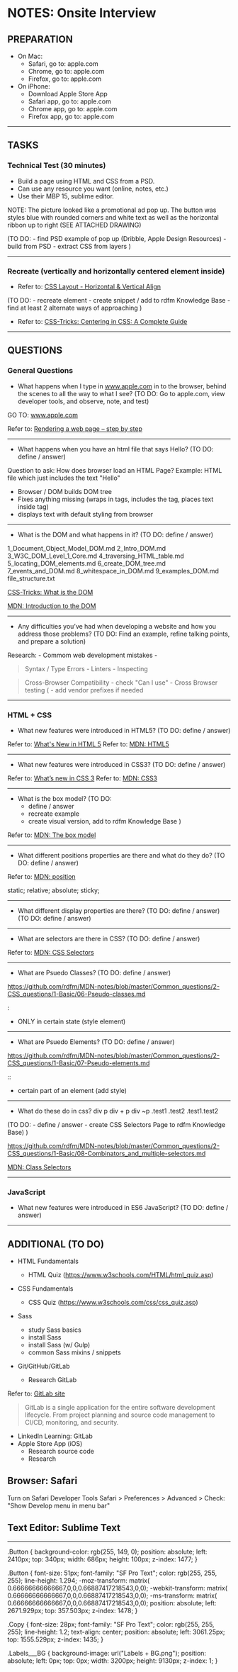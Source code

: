 # NOTES: Onsite Interview

## PREPARATION

- On Mac: 
  - Safari, go to: apple.com
  - Chrome, go to: apple.com
  - Firefox, go to: apple.com
- On iPhone: 
  - Download Apple Store App
  - Safari app, go to: apple.com
  - Chrome app, go to: apple.com
  - Firefox app, go to: apple.com

---

## TASKS

### Technical Test (30 minutes)

- Build a page using HTML and CSS from a PSD. 
- Can use any resource you want (online, notes, etc.) 
- Use their MBP 15, sublime editor.

NOTE: The picture looked like a promotional ad pop up. The button was styles blue with rounded corners and white text as well as the horizontal ribbon up to right (SEE ATTACHED DRAWING)

(TO DO:
	- find PSD example of pop up (Dribble, Apple Design Resources)
	- build from PSD
		- extract CSS from layers
)

---

### Recreate (vertically and horizontally centered element inside)

- Refer to: [CSS Layout - Horizontal & Vertical Align](https://www.w3schools.com/css/css_align.asp)

(TO DO: 
	- recreate element
	- create snippet / add to rdfm Knowledge Base
	- find at least 2 alternate ways of approaching
)

- Refer to: [CSS-Tricks: Centering in CSS: A Complete Guide](https://css-tricks.com/centering-css-complete-guide/)

---

## QUESTIONS

### General Questions

- What happens when I type in www.apple.com in to the browser, behind the scenes to all the way to what I see?
(TO DO: Go to apple.com, view developer tools, and observe, note, and test)

GO TO: www.apple.com

Refer to: [Rendering a web page – step by step](https://friendlybit.com/css/rendering-a-web-page-step-by-step/)

---

- What happens when you have an html file that says Hello?
(TO DO: define / answer)

Question to ask: How does browser load an HTML Page?
Example: HTML file which just includes the text "Hello"

- Browser / DOM builds DOM tree
- Fixes anything missing (wraps in <html> tags, includes the <head> tag, places text inside <body> tag)
- displays text with default styling from browser

---

- What is the DOM and what happens in it?
(TO DO: define / answer)

1_Document_Object_Model_DOM.md
2_Intro_DOM.md
3_W3C_DOM_Level_1_Core.md
4_traversing_HTML_table.md
5_locating_DOM_elements.md
6_create_DOM_tree.md
7_events_and_DOM.md
8_whitespace_in_DOM.md
9_examples_DOM.md
file_structure.txt


[CSS-Tricks: What is the DOM](https://css-tricks.com/dom/)

[MDN: Introduction to the DOM](https://developer.mozilla.org/en-US/docs/Web/API/Document_Object_Model/Introduction)


---

- Any difficulties you’ve had when developing a website and how you address those problems?
(TO DO: Find an example, refine talking points, and prepare a solution)

Research:
	- Commom web development mistakes
	- 

> Syntax / Type Errors
	- Linters
	- Inspecting

> Cross-Browser Compatibility
	- check "Can I use"
	- Cross Browser testing (
	- add vendor prefixes if needed

---

### HTML + CSS

- What new features were introduced in HTML5? 
(TO DO: define / answer)

Refer to: [What's New in HTML 5](https://www.lifewire.com/whats-new-in-html5-3467974)
Refer to: [MDN: HTML5](https://developer.mozilla.org/en-US/docs/Web/Guide/HTML/HTML5)

---

- What new features were introduced in CSS3? 
(TO DO: define / answer)

Refer to: [What’s new in CSS 3](https://medium.com/beginners-guide-to-mobile-web-development/whats-new-in-css-3-dcd7fa6122e1)
Refer to: [MDN: CSS3](https://developer.mozilla.org/en-US/docs/Web/CSS/CSS3)

---

- What is the box model?
(TO DO:
	- define / answer
	- recreate example
	- create visual version, add to rdfm Knowledge Base
)

Refer to: [MDN: The box model](https://developer.mozilla.org/en-US/docs/Learn/CSS/Introduction_to_CSS/Box_model)

---

- What different positions properties are there and what do they do? 
(TO DO: define / answer)

Refer to: [MDN: position](https://developer.mozilla.org/en-US/docs/Web/CSS/position)

static;
relative;
absolute;
sticky;

---

- What different display properties are there? (TO DO: define / answer)
(TO DO: define / answer)

---

- What are selectors are there in CSS?
(TO DO: define / answer)

Refer to: [MDN: CSS Selectors](https://developer.mozilla.org/en-US/docs/Learn/CSS/Introduction_to_CSS/Selectors#Simple_selectors)

---

- What are Psuedo Classes?
(TO DO: define / answer)

https://github.com/rdfm/MDN-notes/blob/master/Common_questions/2-CSS_questions/1-Basic/06-Pseudo-classes.md

:

- ONLY in certain state (style element)

---

- What are Psuedo Elements?
(TO DO: define / answer)

https://github.com/rdfm/MDN-notes/blob/master/Common_questions/2-CSS_questions/1-Basic/07-Pseudo-elements.md

::

- certain part of an element (add style)

---

- What do these do in css?
	div p
	div + p
	div ~p
	.test1 .test2
	.test1.test2

(TO DO:
	- define / answer
	- create CSS Selectors Page to rdfm Knowledge Base)
)

https://github.com/rdfm/MDN-notes/blob/master/Common_questions/2-CSS_questions/1-Basic/08-Combinators_and_multiple-selectors.md

[MDN: Class Selectors](https://developer.mozilla.org/en-US/docs/Web/CSS/Class_selectors)

---

### JavaScript

- What new features were introduced in ES6 JavaScript?
(TO DO: define / answer)

---

## ADDITIONAL (TO DO)

- HTML Fundamentals
	- HTML Quiz (https://www.w3schools.com/HTML/html_quiz.asp)

- CSS Fundamentals
	- CSS Quiz (https://www.w3schools.com/css/css_quiz.asp)

- Sass
  - study Sass basics
  - install Sass
  - install Sass (w/ Gulp)
  - common Sass mixins / snippets
- Git/GitHub/GitLab
  - Research GitLab

Refer to: [GitLab site](https://about.gitlab.com/)

> GitLab is a single application for the entire software development lifecycle. From project planning and source code management to CI/CD, monitoring, and security.

  - LinkedIn Learning: GitLab
- Apple Store App (iOS)
  - Research source code
  - Research  

## Browser: Safari

Turn on Safari Developer Tools
Safari > Preferences > Advanced > Check: "Show Develop menu in menu bar"


## Text Editor: Sublime Text


---

.Button {
  background-color: rgb(255, 149, 0);
  position: absolute;
  left: 2410px;
  top: 340px;
  width: 686px;
  height: 100px;
  z-index: 1477;
}

.Button {
  font-size: 51px;
  font-family: "SF Pro Text";
  color: rgb(255, 255, 255);
  line-height: 1.294;
  -moz-transform: matrix( 0.66666666666667,0,0,0.66887417218543,0,0);
  -webkit-transform: matrix( 0.66666666666667,0,0,0.66887417218543,0,0);
  -ms-transform: matrix( 0.66666666666667,0,0,0.66887417218543,0,0);
  position: absolute;
  left: 2671.929px;
  top: 357.503px;
  z-index: 1478;
}


.Copy {
  font-size: 28px;
  font-family: "SF Pro Text";
  color: rgb(255, 255, 255);
  line-height: 1.2;
  text-align: center;
  position: absolute;
  left: 3061.25px;
  top: 1555.529px;
  z-index: 1435;
}

.Labels___BG {
  background-image: url("Labels + BG.png");
  position: absolute;
  left: 0px;
  top: 0px;
  width: 3200px;
  height: 9130px;
  z-index: 1;
}